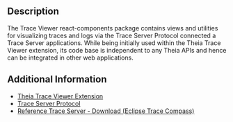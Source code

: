 ## Description

The Trace Viewer react-components package contains views and utilities for visualizing traces and logs via the Trace Server Protocol connected a Trace Server applications. While being initially used within the Theia Trace Viewer extension, its code base is independent to any Theia APIs and hence can be integrated in other web applications.

## Additional Information

- [Theia Trace Viewer Extension](https://github.com/theia-ide/theia-trace-extension)
- [Trace Server Protocol](https://github.com/theia-ide/trace-server-protocol)
- [Reference Trace Server - Download (Eclipse Trace Compass)](https://download.eclipse.org/tracecompass.incubator/trace-server/rcp/)
